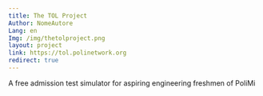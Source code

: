 ```yaml
---
title: The TOL Project
Author: NomeAutore
Lang: en
Img: /img/thetolproject.png
layout: project
link: https://tol.polinetwork.org
redirect: true
---
```

A free admission test simulator for aspiring engineering freshmen of PoliMi
